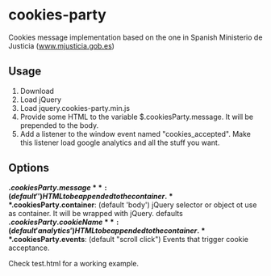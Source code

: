 # cookies-party
Cookies message implementation based on the one in Spanish Ministerio de Justicia (www.mjusticia.gob.es)

## Usage

1. Download
2. Load jQuery
3. Load jquery.cookies-party.min.js
4. Provide some HTML to the variable $.cookiesParty.message. It will be prepended to the body.
5. Add a listener to the window event named "cookies_accepted". Make this listener load google analytics and all the stuff you want.

## Options

**$.cookiesParty.message**: (default '') HTML to be appended to the container.
**$.cookiesParty.container**: (default 'body') jQuery selector or object ot use as container. It will be wrapped with jQuery. defaults
**$.cookiesParty.cookieName**: (default 'analytics') HTML to be appended to the container.
**$.cookiesParty.events**: (default "scroll click") Events that trigger cookie acceptance.

Check test.html for a working example.


